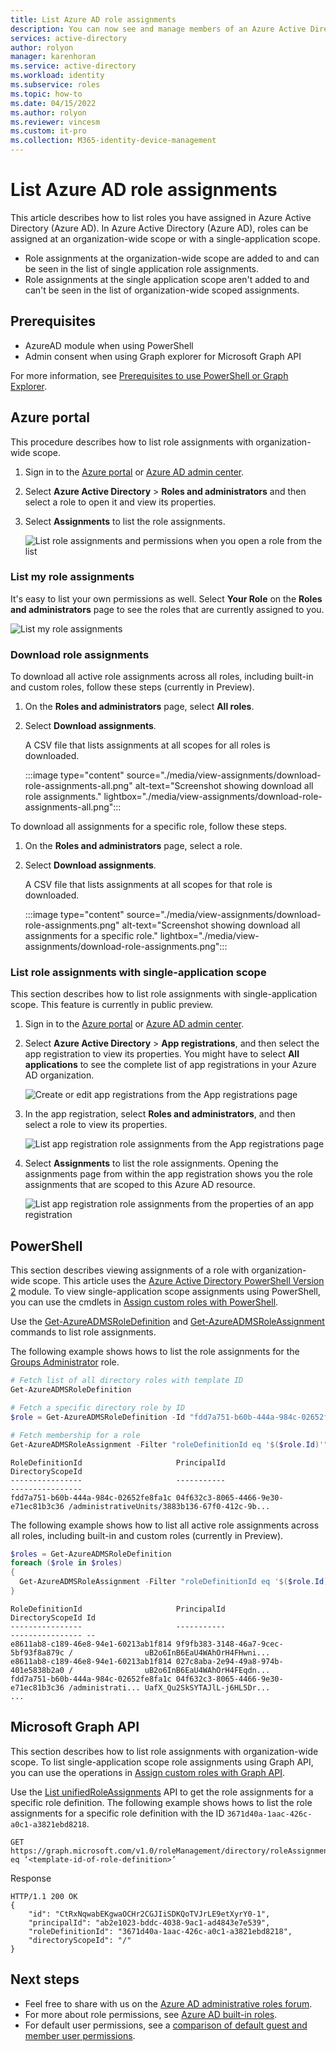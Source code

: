 ```yaml
---
title: List Azure AD role assignments
description: You can now see and manage members of an Azure Active Directory administrator role in the Azure Active Directory admin center.
services: active-directory
author: rolyon
manager: karenhoran
ms.service: active-directory
ms.workload: identity
ms.subservice: roles
ms.topic: how-to
ms.date: 04/15/2022
ms.author: rolyon
ms.reviewer: vincesm
ms.custom: it-pro
ms.collection: M365-identity-device-management
---
```

# List Azure AD role assignments

This article describes how to list roles you have assigned in Azure Active Directory (Azure AD). In Azure Active Directory (Azure AD), roles can be assigned at an organization-wide scope or with a single-application scope.

- Role assignments at the organization-wide scope are added to and can be seen in the list of single application role assignments.
- Role assignments at the single application scope aren't added to and can't be seen in the list of organization-wide scoped assignments.

## Prerequisites

- AzureAD module when using PowerShell
- Admin consent when using Graph explorer for Microsoft Graph API

For more information, see [Prerequisites to use PowerShell or Graph Explorer](prerequisites.md).

## Azure portal

This procedure describes how to list role assignments with organization-wide scope.

1. Sign in to the [Azure portal](https://portal.azure.com) or [Azure AD admin center](https://aad.portal.azure.com).

1. Select **Azure Active Directory** > **Roles and administrators** and then select a role to open it and view its properties.

1. Select **Assignments** to list the role assignments.

    ![List role assignments and permissions when you open a role from the list](./media/view-assignments/role-assignments.png)

### List my role assignments

It's easy to list your own permissions as well. Select **Your Role** on the **Roles and administrators** page to see the roles that are currently assigned to you.

   ![List my role assignments](./media/view-assignments/list-my-role-assignments.png)

### Download role assignments

To download all active role assignments across all roles, including built-in and custom roles, follow these steps (currently in Preview).

1. On the **Roles and administrators** page, select **All roles**.

1. Select **Download assignments**.

    A CSV file that lists assignments at all scopes for all roles is downloaded.

    :::image type="content" source="./media/view-assignments/download-role-assignments-all.png" alt-text="Screenshot showing download all role assignments." lightbox="./media/view-assignments/download-role-assignments-all.png":::

To download all assignments for a specific role, follow these steps.

1. On the **Roles and administrators** page, select a role.

1. Select **Download assignments**.

    A CSV file that lists assignments at all scopes for that role is downloaded.

    :::image type="content" source="./media/view-assignments/download-role-assignments.png" alt-text="Screenshot showing download all assignments for a specific role." lightbox="./media/view-assignments/download-role-assignments.png":::

### List role assignments with single-application scope

This section describes how to list role assignments with single-application scope. This feature is currently in public preview.

1. Sign in to the [Azure portal](https://portal.azure.com) or [Azure AD admin center](https://aad.portal.azure.com).

1. Select **Azure Active Directory** > **App registrations**, and then select the app registration to view its properties. You might have to select **All applications** to see the complete list of app registrations in your Azure AD organization.

    ![Create or edit app registrations from the App registrations page](./media/view-assignments/app-reg-all-apps.png)

1. In the app registration, select **Roles and administrators**, and then select a role to view its properties.

    ![List app registration role assignments from the App registrations page](./media/view-assignments/app-reg-assignments.png)

1. Select **Assignments** to list the role assignments. Opening the assignments page from within the app registration shows you the role assignments that are scoped to this Azure AD resource.

    ![List app registration role assignments from the properties of an app registration](./media/view-assignments/app-reg-assignments-2.png)


## PowerShell

This section describes viewing assignments of a role with organization-wide scope. This article uses the [Azure Active Directory PowerShell Version 2](/powershell/module/azuread/#directory_roles) module. To view single-application scope assignments using PowerShell, you can use the cmdlets in [Assign custom roles with PowerShell](custom-assign-powershell.md).

Use the [Get-AzureADMSRoleDefinition](/powershell/module/azuread/get-azureadmsroledefinition) and [Get-AzureADMSRoleAssignment](/powershell/module/azuread/get-azureadmsroleassignment) commands to list role assignments.

The following example shows hows to list the role assignments for the [Groups Administrator](permissions-reference.md#groups-administrator) role.

```powershell
# Fetch list of all directory roles with template ID
Get-AzureADMSRoleDefinition

# Fetch a specific directory role by ID
$role = Get-AzureADMSRoleDefinition -Id "fdd7a751-b60b-444a-984c-02652fe8fa1c"

# Fetch membership for a role
Get-AzureADMSRoleAssignment -Filter "roleDefinitionId eq '$($role.Id)'"
```

```Example
RoleDefinitionId                     PrincipalId                          DirectoryScopeId
----------------                     -----------                          ----------------
fdd7a751-b60b-444a-984c-02652fe8fa1c 04f632c3-8065-4466-9e30-e71ec81b3c36 /administrativeUnits/3883b136-67f0-412c-9b...
```

The following example shows how to list all active role assignments across all roles, including built-in and custom roles (currently in Preview).

```powershell
$roles = Get-AzureADMSRoleDefinition
foreach ($role in $roles)
{
  Get-AzureADMSRoleAssignment -Filter "roleDefinitionId eq '$($role.Id)'"
}
```

```Example
RoleDefinitionId                     PrincipalId                          DirectoryScopeId Id
----------------                     -----------                          ---------------- --
e8611ab8-c189-46e8-94e1-60213ab1f814 9f9fb383-3148-46a7-9cec-5bf93f8a879c /                uB2o6InB6EaU4WAhOrH4FHwni...
e8611ab8-c189-46e8-94e1-60213ab1f814 027c8aba-2e94-49a8-974b-401e5838b2a0 /                uB2o6InB6EaU4WAhOrH4FEqdn...
fdd7a751-b60b-444a-984c-02652fe8fa1c 04f632c3-8065-4466-9e30-e71ec81b3c36 /administrati... UafX_Qu2SkSYTAJlL-j6HL5Dr...
...
```

## Microsoft Graph API

This section describes how to list role assignments with organization-wide scope. To list single-application scope role assignments using Graph API, you can use the operations in [Assign custom roles with Graph API](custom-assign-graph.md).

Use the [List unifiedRoleAssignments](/graph/api/rbacapplication-list-roleassignments) API to get the role assignments for a specific role definition. The following example shows hows to list the role assignments for a specific role definition with the ID `3671d40a-1aac-426c-a0c1-a3821ebd8218`.

```http
GET https://graph.microsoft.com/v1.0/roleManagement/directory/roleAssignments&$filter=roleDefinitionId eq ‘<template-id-of-role-definition>’
```

Response

```http
HTTP/1.1 200 OK
{
    "id": "CtRxNqwabEKgwaOCHr2CGJIiSDKQoTVJrLE9etXyrY0-1",
    "principalId": "ab2e1023-bddc-4038-9ac1-ad4843e7e539",
    "roleDefinitionId": "3671d40a-1aac-426c-a0c1-a3821ebd8218",
    "directoryScopeId": "/"
}
```

## Next steps

* Feel free to share with us on the [Azure AD administrative roles forum](https://feedback.azure.com/d365community/forum/22920db1-ad25-ec11-b6e6-000d3a4f0789).
* For more about role permissions, see [Azure AD built-in roles](permissions-reference.md).
* For default user permissions, see a [comparison of default guest and member user permissions](../fundamentals/users-default-permissions.md).
